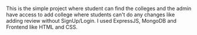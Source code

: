 This is the simple project where student can find the colleges and the admin have access to add college where students can't do any changes like adding review without SignUp/Login. I used ExpressJS, MongoDB and Frontend like HTML and CSS.
